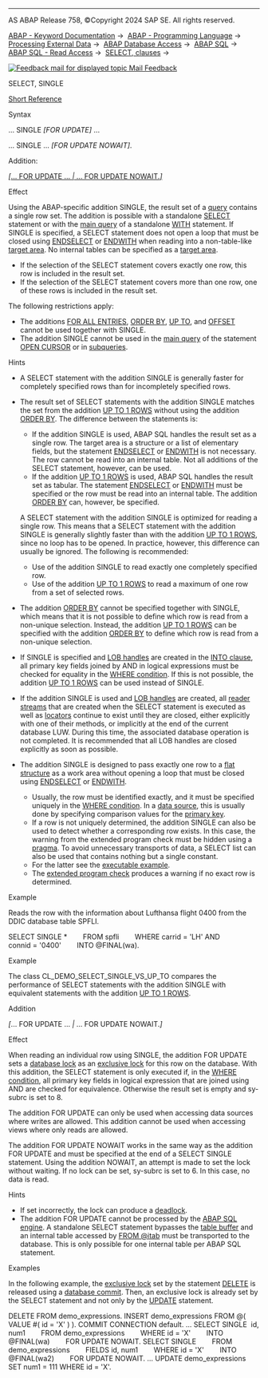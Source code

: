   

* * *

AS ABAP Release 758, ©Copyright 2024 SAP SE. All rights reserved.

[ABAP - Keyword Documentation](javascript:call_link\('abenabap.htm'\)) →  [ABAP - Programming Language](javascript:call_link\('abenabap_reference.htm'\)) →  [Processing External Data](javascript:call_link\('abenabap_language_external_data.htm'\)) →  [ABAP Database Access](javascript:call_link\('abendb_access.htm'\)) →  [ABAP SQL](javascript:call_link\('abenabap_sql.htm'\)) →  [ABAP SQL - Read Access](javascript:call_link\('abenabap_sql_reading.htm'\)) →  [SELECT, clauses](javascript:call_link\('abenselect_clauses.htm'\)) → 

 [![](Mail.gif?object=Mail.gif "Feedback mail for displayed topic") Mail Feedback](mailto:f1_help@sap.com?subject=Feedback%20on%20ABAP%20Documentation&body=Document:%20SELECT%2C%20SINGLE%2C%20ABAPSELECT_SINGLE%2C%20758%0D%0A%0D%0AError:%0D%0A%0D%0A%0D%0A%0D%0ASuggestion%20for%20improvement:)

SELECT, SINGLE

[Short Reference](javascript:call_link\('abapselect_shortref.htm'\))

Syntax

... SINGLE *\[*FOR UPDATE*\]* ...

... SINGLE ... *\[*FOR UPDATE NOWAIT*\]*.

Addition:

[*\[*... FOR UPDATE ... *|* ... FOR UPDATE NOWAIT.*\]*](#!ABAP_ONE_ADD@1@)

Effect

Using the ABAP-specific addition SINGLE, the result set of a [query](javascript:call_link\('abenquery_glosry.htm'\) "Glossary Entry") contains a single row set. The addition is possible with a standalone [SELECT](javascript:call_link\('abapselect.htm'\)) statement or with the [main query](javascript:call_link\('abenmainquery_glosry.htm'\) "Glossary Entry") of a standalone [WITH](javascript:call_link\('abapwith.htm'\)) statement. If SINGLE is specified, a SELECT statement does not open a loop that must be closed using [ENDSELECT](javascript:call_link\('abapendselect.htm'\)) or [ENDWITH](javascript:call_link\('abapendwith.htm'\)) when reading into a non-table-like [target area](javascript:call_link\('abapinto_clause.htm'\)). No internal tables can be specified as a [target area](javascript:call_link\('abapinto_clause.htm'\)).

-   If the selection of the SELECT statement covers exactly one row, this row is included in the result set.
-   If the selection of the SELECT statement covers more than one row, one of these rows is included in the result set.

The following restrictions apply:

-   The additions [FOR ALL ENTRIES](javascript:call_link\('abenwhere_all_entries.htm'\)), [ORDER BY](javascript:call_link\('abaporderby_clause.htm'\)), [UP TO](javascript:call_link\('abapselect_up_to_offset.htm'\)), and [OFFSET](javascript:call_link\('abapselect_up_to_offset.htm'\)) cannot be used together with SINGLE.
-   The addition SINGLE cannot be used in the [main query](javascript:call_link\('abenmainquery_glosry.htm'\) "Glossary Entry") of the statement [OPEN CURSOR](javascript:call_link\('abapopen_cursor.htm'\)) or in [subqueries](javascript:call_link\('abensubquery_glosry.htm'\) "Glossary Entry").

Hints

-   A SELECT statement with the addition SINGLE is generally faster for completely specified rows than for incompletely specified rows.
-   The result set of SELECT statements with the addition SINGLE matches the set from the addition [UP TO 1 ROWS](javascript:call_link\('abapselect_up_to_offset.htm'\)) without using the addition [ORDER BY](javascript:call_link\('abaporderby_clause.htm'\)). The difference between the statements is:
    
    -   If the addition SINGLE is used, ABAP SQL handles the result set as a single row. The target area is a structure or a list of elementary fields, but the statement [ENDSELECT](javascript:call_link\('abapendselect.htm'\)) or [ENDWITH](javascript:call_link\('abapendwith.htm'\)) is not necessary. The row cannot be read into an internal table. Not all additions of the SELECT statement, however, can be used.
    -   If the addition [UP TO 1 ROWS](javascript:call_link\('abapselect_up_to_offset.htm'\)) is used, ABAP SQL handles the result set as tabular. The statement [ENDSELECT](javascript:call_link\('abapendselect.htm'\)) or [ENDWITH](javascript:call_link\('abapendwith.htm'\)) must be specified or the row must be read into an internal table. The addition [ORDER BY](javascript:call_link\('abaporderby_clause.htm'\)) can, however, be specified.
    
    A SELECT statement with the addition SINGLE is optimized for reading a single row. This means that a SELECT statement with the addition SINGLE is generally slightly faster than with the addition [UP TO 1 ROWS](javascript:call_link\('abapselect_up_to_offset.htm'\)), since no loop has to be opened. In practice, however, this difference can usually be ignored. The following is recommended:
    
    -   Use of the addition SINGLE to read exactly one completely specified row.
    -   Use of the addition [UP TO 1 ROWS](javascript:call_link\('abapselect_up_to_offset.htm'\)) to read a maximum of one row from a set of selected rows.
-   The addition [ORDER BY](javascript:call_link\('abaporderby_clause.htm'\)) cannot be specified together with SINGLE, which means that it is not possible to define which row is read from a non-unique selection. Instead, the addition [UP TO 1 ROWS](javascript:call_link\('abapselect_up_to_offset.htm'\)) can be specified with the addition [ORDER BY](javascript:call_link\('abaporderby_clause.htm'\)) to define which row is read from a non-unique selection.
-   If SINGLE is specified and [LOB handles](javascript:call_link\('abenselect_into_lob_handles.htm'\)) are created in the [INTO clause](javascript:call_link\('abapinto_clause.htm'\)), all primary key fields joined by AND in logical expressions must be checked for equality in the [WHERE condition](javascript:call_link\('abapwhere.htm'\)). If this is not possible, the addition [UP TO 1 ROWS](javascript:call_link\('abapselect_up_to_offset.htm'\)) can be used instead of SINGLE.
-   If the addition SINGLE is used and [LOB handles](javascript:call_link\('abenselect_into_lob_handles.htm'\)) are created, all [reader streams](javascript:call_link\('abenselect_into_lob_handles.htm'\)) that are created when the SELECT statement is executed as well as [locators](javascript:call_link\('abenselect_into_lob_handles.htm'\)) continue to exist until they are closed, either explicitly with one of their methods, or implicitly at the end of the current database LUW. During this time, the associated database operation is not completed. It is recommended that all LOB handles are closed explicitly as soon as possible.
-   The addition SINGLE is designed to pass exactly one row to a [flat structure](javascript:call_link\('abenflat_structure_glosry.htm'\) "Glossary Entry") as a work area without opening a loop that must be closed using [ENDSELECT](javascript:call_link\('abapendselect.htm'\)) or [ENDWITH](javascript:call_link\('abapendwith.htm'\)).
    -   Usually, the row must be identified exactly, and it must be specified uniquely in the [WHERE condition](javascript:call_link\('abapwhere.htm'\)). In a [data source](javascript:call_link\('abapselect_data_source.htm'\)), this is usually done by specifying comparison values for the [primary key](javascript:call_link\('abenprimary_key_glosry.htm'\) "Glossary Entry").
    -   If a row is not uniquely determined, the addition SINGLE can also be used to detect whether a corresponding row exists. In this case, the warning from the extended program check must be hidden using a [pragma](javascript:call_link\('abenpragma_glosry.htm'\) "Glossary Entry"). To avoid unnecessary transports of data, a SELECT list can also be used that contains nothing but a single constant.
    -   For the latter see the [executable example](javascript:call_link\('abensql_expr_literal_abexa.htm'\)).
    -   The [extended program check](javascript:call_link\('abenextended_program_check_glosry.htm'\) "Glossary Entry") produces a warning if no exact row is determined.

Example

Reads the row with the information about Lufthansa flight 0400 from the DDIC database table SPFLI.

SELECT SINGLE \*
       FROM spfli
       WHERE carrid = 'LH' AND
             connid = '0400'
       INTO @FINAL(wa).

Example

The class CL\_DEMO\_SELECT\_SINGLE\_VS\_UP\_TO compares the performance of SELECT statements with the addition SINGLE with equivalent statements with the addition [UP TO 1 ROWS](javascript:call_link\('abapselect_up_to_offset.htm'\)).

Addition   

*\[*... FOR UPDATE ... *|* ... FOR UPDATE NOWAIT.*\]*

Effect

When reading an individual row using SINGLE, the addition FOR UPDATE sets a [database lock](javascript:call_link\('abendatabase_lock_glosry.htm'\) "Glossary Entry") as an [exclusive lock](javascript:call_link\('abenexclusive_lock_glosry.htm'\) "Glossary Entry") for this row on the database. With this addition, the SELECT statement is only executed if, in the [WHERE condition](javascript:call_link\('abapwhere.htm'\)), all primary key fields in logical expression that are joined using AND are checked for equivalence. Otherwise the result set is empty and sy-subrc is set to 8.

The addition FOR UPDATE can only be used when accessing data sources where writes are allowed. This addition cannot be used when accessing views where only reads are allowed.

The addition FOR UPDATE NOWAIT works in the same way as the addition FOR UPDATE and must be specified at the end of a SELECT SINGLE statement. Using the addition NOWAIT, an attempt is made to set the lock without waiting. If no lock can be set, sy-subrc is set to 6. In this case, no data is read.

Hints

-   If set incorrectly, the lock can produce a [deadlock](javascript:call_link\('abendeadlock_glosry.htm'\) "Glossary Entry").
-   The addition FOR UPDATE cannot be processed by the [ABAP SQL engine](javascript:call_link\('abenabap_sql_engine.htm'\)). A standalone SELECT statement bypasses the [table buffer](javascript:call_link\('abentable_buffer_glosry.htm'\) "Glossary Entry") and an internal table accessed by [FROM @itab](javascript:call_link\('abapselect_itab.htm'\)) must be transported to the database. This is only possible for one internal table per ABAP SQL statement.

Examples

In the following example, the [exclusive lock](javascript:call_link\('abenexclusive_lock_glosry.htm'\) "Glossary Entry") set by the statement [DELETE](javascript:call_link\('abapdelete_dbtab.htm'\)) is released using a [database commit](javascript:call_link\('abendb_commit.htm'\)). Then, an exclusive lock is already set by the SELECT statement and not only by the [UPDATE](javascript:call_link\('abapupdate.htm'\)) statement.

DELETE FROM demo\_expressions.
INSERT demo\_expressions FROM @( VALUE #( id = 'X' ) ).
COMMIT CONNECTION default.
...
SELECT SINGLE  id, num1
       FROM demo\_expressions
       WHERE id = 'X'
       INTO @FINAL(wa)
       FOR UPDATE NOWAIT.
SELECT SINGLE
       FROM demo\_expressions
       FIELDS id, num1
       WHERE id = 'X'
       INTO @FINAL(wa2)
       FOR UPDATE NOWAIT.
...
UPDATE demo\_expressions SET num1 = 111 WHERE id = 'X'.